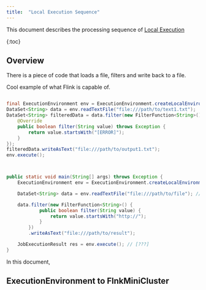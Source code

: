 ```yaml
---
title:  "Local Execution Sequence"
---
```

<!--
Licensed to the Apache Software Foundation (ASF) under one
or more contributor license agreements.  See the NOTICE file
distributed with this work for additional information
regarding copyright ownership.  The ASF licenses this file
to you under the Apache License, Version 2.0 (the
"License"); you may not use this file except in compliance
with the License.  You may obtain a copy of the License at

  http://www.apache.org/licenses/LICENSE-2.0

Unless required by applicable law or agreed to in writing,
software distributed under the License is distributed on an
"AS IS" BASIS, WITHOUT WARRANTIES OR CONDITIONS OF ANY
KIND, either express or implied.  See the License for the
specific language governing permissions and limitations
under the License.
-->

This document describes the processing sequence of [Local Execution](../apis/local_execution.html)

{:toc}

## Overview
There is a piece of code that loads a file, filters and write back to a file.

Cool example of what Flink is capable of.

~~~java

final ExecutionEnvironment env = ExecutionEnvironment.createLocalEnvironment();
DataSet<String> data = env.readTextFile("file:///path/to/text1.txt");
DataSet<String> filteredData = data.filter(new FilterFunction<String>(){
	@Override
	public boolean filter(String value) throws Exception {
		return value.startsWith("[ERROR]");
	}
});
filteredData.writeAsText("file:///path/to/output1.txt");
env.execute();



public static void main(String[] args) throws Exception {
    ExecutionEnvironment env = ExecutionEnvironment.createLocalEnvironment(); // [1]

    DataSet<String> data = env.readTextFile("file:///path/to/file"); // [2]

    data.filter(new FilterFunction<String>() { 
            public boolean filter(String value) {
                return value.startsWith("http://");
            }
        })
        .writeAsText("file:///path/to/result");

    JobExecutionResult res = env.execute(); // [???]
}
~~~


In this document, 



## ExecutionEnvironment to FlnkMiniCluster

